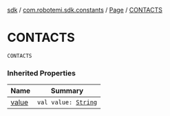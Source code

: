 [sdk](../../index.md) / [com.robotemi.sdk.constants](../index.md) / [Page](index.md) / [CONTACTS](./-c-o-n-t-a-c-t-s.md)

# CONTACTS

`CONTACTS`

### Inherited Properties

| Name | Summary |
|---|---|
| [value](value.md) | `val value: `[`String`](https://kotlinlang.org/api/latest/jvm/stdlib/kotlin/-string/index.html) |

